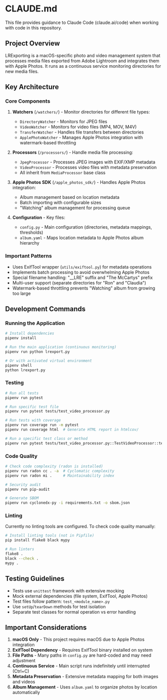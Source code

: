 # CLAUDE.md

This file provides guidance to Claude Code (claude.ai/code) when working with code in this repository.

## Project Overview

LRExporting is a macOS-specific photo and video management system that processes media files exported from Adobe Lightroom and integrates them with Apple Photos. It runs as a continuous service monitoring directories for new media files.

## Key Architecture

### Core Components
1. **Watchers** (`/watchers/`) - Monitor directories for different file types:
   - `DirectoryWatcher` - Monitors for JPEG files
   - `VideoWatcher` - Monitors for video files (MP4, MOV, M4V)
   - `TransferWatcher` - Handles file transfers between directories
   - `ApplePhotoWatcher` - Manages Apple Photos integration with watermark-based throttling

2. **Processors** (`/processors/`) - Handle media file processing:
   - `JpegProcessor` - Processes JPEG images with EXIF/XMP metadata
   - `VideoProcessor` - Processes video files with metadata preservation
   - All inherit from `MediaProcessor` base class

3. **Apple Photos SDK** (`/apple_photos_sdk/`) - Handles Apple Photos integration:
   - Album management based on location metadata
   - Batch importing with configurable sizes
   - "Watching" album management for processing queue

4. **Configuration** - Key files:
   - `config.py` - Main configuration (directories, metadata mappings, thresholds)
   - `album.yaml` - Maps location metadata to Apple Photos album hierarchy

### Important Patterns
- Uses ExifTool wrapper (`utils/exiftool.py`) for metadata operations
- Implements batch processing to avoid overwhelming Apple Photos
- Special filename handling: "__LRE" suffix and "The McCartys" prefix
- Multi-user support (separate directories for "Ron" and "Claudia")
- Watermark-based throttling prevents "Watching" album from growing too large

## Development Commands

### Running the Application
```bash
# Install dependencies
pipenv install

# Run the main application (continuous monitoring)
pipenv run python lrexport.py

# Or with activated virtual environment
pipenv shell
python lrexport.py
```

### Testing
```bash
# Run all tests
pipenv run pytest

# Run specific test file
pipenv run pytest tests/test_video_processor.py

# Run tests with coverage
pipenv run coverage run -m pytest
pipenv run coverage html  # Generate HTML report in htmlcov/

# Run a specific test class or method
pipenv run pytest tests/test_video_processor.py::TestVideoProcessor::test_process_video_success
```

### Code Quality
```bash
# Check code complexity (radon is installed)
pipenv run radon cc . -a  # Cyclomatic complexity
pipenv run radon mi .     # Maintainability index

# Security audit
pipenv run pip-audit

# Generate SBOM
pipenv run cyclonedx-py -i requirements.txt -o sbom.json
```

### Linting
Currently no linting tools are configured. To check code quality manually:
```bash
# Install linting tools (not in Pipfile)
pip install flake8 black mypy

# Run linters
flake8 .
black --check .
mypy .
```

## Testing Guidelines

- Tests use `unittest` framework with extensive mocking
- Mock external dependencies (file system, ExifTool, Apple Photos)
- Test files follow pattern: `test_<module_name>.py`
- Use `setUp`/`tearDown` methods for test isolation
- Separate test classes for normal operation vs error handling

## Important Considerations

1. **macOS Only** - This project requires macOS due to Apple Photos integration
2. **ExifTool Dependency** - Requires ExifTool binary installed on system
3. **File Paths** - Many paths in `config.py` are hard-coded and may need adjustment
4. **Continuous Service** - Main script runs indefinitely until interrupted (Ctrl+C)
5. **Metadata Preservation** - Extensive metadata mapping for both images and videos
6. **Album Management** - Uses `album.yaml` to organize photos by location automatically